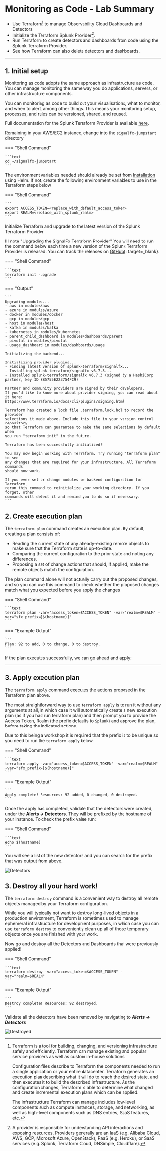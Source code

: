 # Monitoring as Code - Lab Summary

* Use Terraform[^1] to manage Observability Cloud Dashboards and Detectors
* Initialize the Terraform Splunk Provider[^2].
* Run Terraform to create detectors and dashboards from code using the Splunk Terraform Provider.
* See how Terraform can also delete detectors and dashboards.

---

## 1. Initial setup

Monitoring as code adopts the same approach as infrastructure as code. You can manage monitoring the same way you do applications, servers, or other infrastructure components.

You can monitoring as code to build out your visualisations, what to monitor, and when to alert, among other things. This means your monitoring setup, processes, and rules can be versioned, shared, and reused.

Full documentation for the Splunk Terraform Provider is available [here](https://registry.terraform.io/providers/splunk-terraform/signalfx/latest/docs).

Remaining in your AWS/EC2 instance, change into the `signalfx-jumpstart` directory

=== "Shell Command"

    ```text
    cd ~/signalfx-jumpstart
    ```

The environment variables needed should already be set from [Installation using Helm](../../otel/k3s/#2-installation-using-helm). If not, create the following environment variables to use in the Terraform steps below

=== "Shell Command"

    ```
    export ACCESS_TOKEN=<replace_with_default_access_token>
    export REALM=<replace_with_splunk_realm>
    ```

Initialize Terraform and upgrade to the latest version of the Splunk Terraform Provider

!!! note "Upgrading the SignalFx Terraform Provider"
    You will need to run the command below each time a new version of the Splunk Terraform Provider is released. You can track the releases on [GitHub](https://github.com/splunk-terraform/terraform-provider-signalfx/releases){: target=_blank}.

=== "Shell Command"

    ```text
    terraform init -upgrade
    ```

=== "Output"

    ```
    Upgrading modules...
    - aws in modules/aws
    - azure in modules/azure
    - docker in modules/docker
    - gcp in modules/gcp
    - host in modules/host
    - kafka in modules/kafka
    - kubernetes in modules/kubernetes
    - parent_child_dashboard in modules/dashboards/parent
    - pivotal in modules/pivotal
    - usage_dashboard in modules/dashboards/usage

    Initializing the backend...

    Initializing provider plugins...
    - Finding latest version of splunk-terraform/signalfx...
    - Installing splunk-terraform/signalfx v6.7.3...
    - Installed splunk-terraform/signalfx v6.7.3 (signed by a HashiCorp partner, key ID 8B5755E223754FC9)

    Partner and community providers are signed by their developers.
    If you'd like to know more about provider signing, you can read about it here:
    https://www.terraform.io/docs/cli/plugins/signing.html

    Terraform has created a lock file .terraform.lock.hcl to record the provider
    selections it made above. Include this file in your version control repository
    so that Terraform can guarantee to make the same selections by default when
    you run "terraform init" in the future.

    Terraform has been successfully initialized!

    You may now begin working with Terraform. Try running "terraform plan" to see
    any changes that are required for your infrastructure. All Terraform commands
    should now work.

    If you ever set or change modules or backend configuration for Terraform,
    rerun this command to reinitialize your working directory. If you forget, other
    commands will detect it and remind you to do so if necessary.
    ```

## 2. Create execution plan

The `terraform plan` command creates an execution plan. By default, creating a plan consists of:

 - Reading the current state of any already-existing remote objects to make sure that the Terraform state is up-to-date.
 - Comparing the current configuration to the prior state and noting any differences.
 - Proposing a set of change actions that should, if applied, make the remote objects match the configuration.

The plan command alone will not actually carry out the proposed changes, and so you can use this command to check whether the proposed changes match what you expected before you apply the changes

=== "Shell Command"

    ```text
    terraform plan -var="access_token=$ACCESS_TOKEN" -var="realm=$REALM" -var="sfx_prefix=[$(hostname)]"
    ```

=== "Example Output"

    ```
    Plan: 92 to add, 0 to change, 0 to destroy.
    ```

If the plan executes successfully, we can go ahead and apply:

---

## 3. Apply execution plan

The `terraform apply` command executes the actions proposed in the Terraform plan above.

The most straightforward way to use `terraform apply` is to run it without any arguments at all, in which case it will automatically create a new execution plan (as if you had run terraform plan) and then prompt you to provide the Access Token, Realm (the prefix defaults to `Splunk`) and approve the plan, before taking the indicated actions. 

Due to this being a workshop it is required that the prefix is to be unique so you need to run the `terraform apply` below.

=== "Shell Command"

    ```text
    terraform apply -var="access_token=$ACCESS_TOKEN" -var="realm=$REALM" -var="sfx_prefix=[$(hostname)]"
    ```

=== "Example Output"

    ```
    Apply complete! Resources: 92 added, 0 changed, 0 destroyed.
    ```

Once the apply has completed, validate that the detectors were created, under the **Alerts → Detectors**. They will be prefixed by the hostname of your instance. To check the prefix value run:

=== "Shell Command"

    ```text
    echo $(hostname)
    ```

 You will see a list of the new detectors and you can search for the prefix that was output from above.

![Detectors](../images/monitoring-as-code/detectors.png)

## 3. Destroy all your hard work!

The `terraform destroy` command is a convenient way to destroy all remote objects managed by your Terraform configuration.

While you will typically not want to destroy long-lived objects in a production environment, Terraform is sometimes used to manage ephemeral infrastructure for development purposes, in which case you can use `terraform destroy` to conveniently clean up all of those temporary objects once you are finished with your work.

Now go and destroy all the Detectors and Dashboards that were previously applied!

=== "Shell Command"

    ```text
    terraform destroy -var="access_token=$ACCESS_TOKEN" -var="realm=$REALM"
    ```

=== "Example Output"

    ```
    Destroy complete! Resources: 92 destroyed.
    ```

Validate all the detectors have been removed by navigating to _**Alerts → Detectors**_

![Destroyed](../images/monitoring-as-code/destroy.png)

[^1]:
    Terraform is a tool for building, changing, and versioning infrastructure safely and efficiently. Terraform can manage existing and popular service providers as well as custom in-house solutions.

    Configuration files describe to Terraform the components needed to run a single application or your entire datacenter. Terraform generates an execution plan describing what it will do to reach the desired state, and then executes it to build the described infrastructure. As the configuration changes, Terraform is able to determine what changed and create incremental execution plans which can be applied.

    The infrastructure Terraform can manage includes low-level components such as compute instances, storage, and networking, as well as high-level components such as DNS entries, SaaS features, etc.
[^2]:
    A provider is responsible for understanding API interactions and exposing resources. Providers generally are an IaaS (e.g. Alibaba Cloud, AWS, GCP, Microsoft Azure, OpenStack), PaaS (e.g. Heroku), or SaaS services (e.g. Splunk, Terraform Cloud, DNSimple, Cloudflare).
